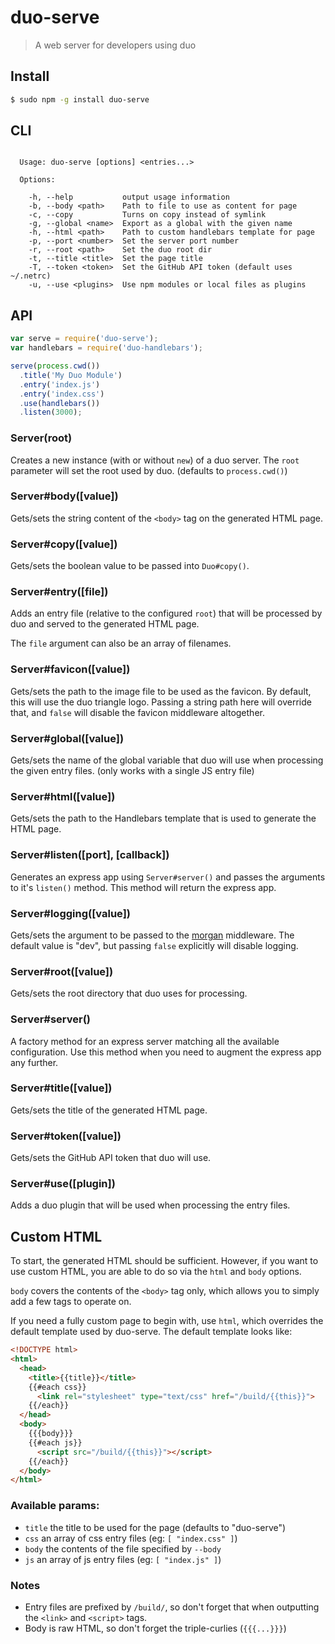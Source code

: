 duo-serve
=========

> A web server for developers using duo

## Install

```sh
$ sudo npm -g install duo-serve
```

## CLI

```

  Usage: duo-serve [options] <entries...>

  Options:

    -h, --help           output usage information
    -b, --body <path>    Path to file to use as content for page
    -c, --copy           Turns on copy instead of symlink
    -g, --global <name>  Export as a global with the given name
    -h, --html <path>    Path to custom handlebars template for page
    -p, --port <number>  Set the server port number
    -r, --root <path>    Set the duo root dir
    -t, --title <title>  Set the page title
    -T, --token <token>  Set the GitHub API token (default uses ~/.netrc)
    -u, --use <plugins>  Use npm modules or local files as plugins

```

## API

```js
var serve = require('duo-serve');
var handlebars = require('duo-handlebars');

serve(process.cwd())
  .title('My Duo Module')
  .entry('index.js')
  .entry('index.css')
  .use(handlebars())
  .listen(3000);
```

### Server(root)

Creates a new instance (with or without `new`) of a duo server. The `root`
parameter will set the root used by duo. (defaults to `process.cwd()`)

### Server#body([value])

Gets/sets the string content of the `<body>` tag on the generated HTML page.

### Server#copy([value])

Gets/sets the boolean value to be passed into `Duo#copy()`.

### Server#entry([file])

Adds an entry file (relative to the configured `root`) that will be processed
by duo and served to the generated HTML page.

The `file` argument can also be an array of filenames.

### Server#favicon([value])

Gets/sets the path to the image file to be used as the favicon. By default,
this will use the duo triangle logo. Passing a string path here will override
that, and `false` will disable the favicon middleware altogether.

### Server#global([value])

Gets/sets the name of the global variable that duo will use when processing
the given entry files. (only works with a single JS entry file)

### Server#html([value])

Gets/sets the path to the Handlebars template that is used to generate the HTML
page.

### Server#listen([port], [callback])

Generates an express app using `Server#server()` and passes the arguments to
it's `listen()` method. This method will return the express app.

### Server#logging([value])

Gets/sets the argument to be passed to the
[morgan](https://github.com/expressjs/morgan) middleware. The default value
is "dev", but passing `false` explicitly will disable logging.

### Server#root([value])

Gets/sets the root directory that duo uses for processing.

### Server#server()

A factory method for an express server matching all the available configuration.
Use this method when you need to augment the express app any further.

### Server#title([value])

Gets/sets the title of the generated HTML page.

### Server#token([value])

Gets/sets the GitHub API token that duo will use.

### Server#use([plugin])

Adds a duo plugin that will be used when processing the entry files.


## Custom HTML

To start, the generated HTML should be sufficient. However, if you want to use
custom HTML, you are able to do so via the `html` and `body` options.

`body` covers the contents of the `<body>` tag only, which allows you to
simply add a few tags to operate on.

If you need a fully custom page to begin with, use `html`, which overrides
the default template used by duo-serve. The default template looks like:

```html
<!DOCTYPE html>
<html>
  <head>
    <title>{{title}}</title>
    {{#each css}}
      <link rel="stylesheet" type="text/css" href="/build/{{this}}">
    {{/each}}
  </head>
  <body>
    {{{body}}}
    {{#each js}}
      <script src="/build/{{this}}"></script>
    {{/each}}
  </body>
</html>
```

### Available params:

 * `title` the title to be used for the page (defaults to "duo-serve")
 * `css` an array of css entry files (eg: `[ "index.css" ]`)
 * `body` the contents of the file specified by `--body`
 * `js` an array of js entry files (eg: `[ "index.js" ]`)

### Notes

 * Entry files are prefixed by `/build/`, so don't forget that when outputting
   the `<link>` and `<script>` tags.
 * Body is raw HTML, so don't forget the triple-curlies (`{{{...}}}`)
